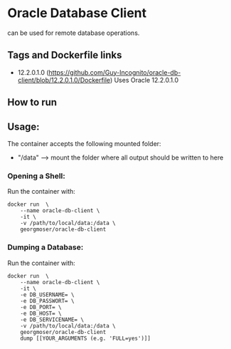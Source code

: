 # Oracle Database Client

can be used for remote database operations.

## Tags and Dockerfile links

* 12.2.0.1.0 (https://github.com/Guy-Incognito/oracle-db-client/blob/12.2.0.1.0/Dockerfile) Uses Oracle 12.2.0.1.0


## How to run

## Usage:

The container accepts the following mounted folder:

* "/data" --> mount the folder where all output should be written to here

### Opening a Shell:

Run the container with:

```
docker run  \
    --name oracle-db-client \
    -it \
    -v /path/to/local/data:/data \
    georgmoser/oracle-db-client
```

### Dumping a Database:

Run the container with:

```
docker run  \
    --name oracle-db-client \
    -it \
    -e DB_USERNAME= \
    -e DB_PASSWORT= \
    -e DB_PORT= \
    -e DB_HOST= \
    -e DB_SERVICENAME= \    
    -v /path/to/local/data:/data \
    georgmoser/oracle-db-client
    dump [[YOUR_ARGUMENTS (e.g. 'FULL=yes')]]
```

